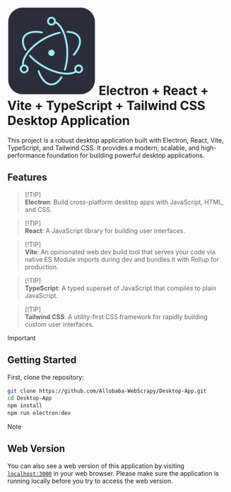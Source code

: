 # <img src="./public/icon.png" alt="Alt text" width="200"/> Electron + React + Vite + TypeScript + Tailwind CSS Desktop Application

This project is a robust desktop application built with Electron, React, Vite, TypeScript, and Tailwind CSS. It provides a modern, scalable, and high-performance foundation for building powerful desktop applications.

## Features

> [!TIP]\
> **Electron**:
> Build cross-platform desktop apps with JavaScript, HTML, and CSS.

> [!TIP]\
> **React**:
> A JavaScript library for building user interfaces.

> [!TIP]\
> **Vite**:
> An opinionated web dev build tool that serves your code via native ES Module imports during dev and bundles it with Rollup for production.

> [!TIP]\
> **TypeScript**:
> A typed superset of JavaScript that compiles to plain JavaScript.

> [!TIP]\
> **Tailwind CSS**:
> A utility-first CSS framework for rapidly building custom user interfaces.

> [!IMPORTANT]
>
> ## Getting Started
>
> First, clone the repository:

```bash
git clone https://github.com/Allobaba-WebScrapy/Desktop-App.git
cd Desktop-App
npm install
npm run electron:dev
```

> [!NOTE]
>
> ## Web Version
>
> You can also see a web version of this application by visiting [`localhost:3000`](http://localhost:3000) in your web browser. Please make sure the application is running locally before you try to access the web version.
